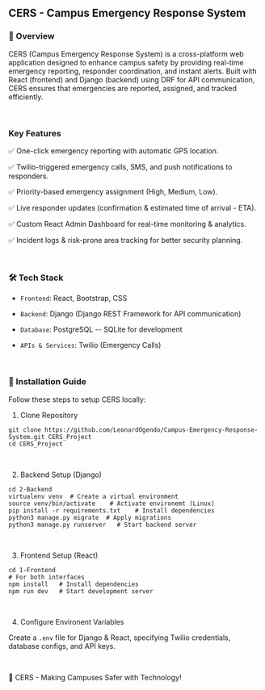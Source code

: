 ## CERS - Campus Emergency Response System

### 📌 Overview
CERS (Campus Emergency Response System) is a cross-platform web application 
designed to enhance campus safety by providing real-time emergency reporting, 
responder coordination, and instant alerts. Built with React (frontend) and Django (backend) 
using DRF for API communication, CERS ensures that emergencies are reported, assigned, and tracked efficiently.

<br>

### Key Features

✅ One-click emergency reporting with automatic GPS location.

✅ Twilio-triggered emergency calls, SMS, and push notifications to responders.

✅ Priority-based emergency assignment (High, Medium, Low).

✅ Live responder updates (confirmation & estimated time of arrival - ETA).

✅ Custom React Admin Dashboard for real-time monitoring & analytics.

✅ Incident logs & risk-prone area tracking for better security planning.


<br>

### 🛠️ Tech Stack

- `Frontend`: React, Bootstrap, CSS

- `Backend`: Django (Django REST Framework for API communication)

- `Database`: PostgreSQL -- SQLite for development

- `APIs & Services`: Twilio (Emergency Calls)

<br>

### 🚀 Installation Guide

Follow these steps to setup CERS locally:

1. Clone Repository

```
git clone https://github.com/LeonardOgendo/Campus-Emergency-Response-System.git CERS_Project
cd CERS_Project
```

<br>

2. Backend Setup (Django)

```
cd 2-Backend
virtualenv venv  # Create a virtual environment
source venv/bin/activate    # Activate environemt (Linux)
pip install -r requirements.txt    # Install dependencies
python3 manage.py migrate  # Apply migrations
python3 manage.py runserver   # Start backend server
```
<br>

3. Frontend Setup (React)

```
cd 1-Frontend
# For both interfaces
npm install   # Install dependencies
npm run dev   # Start development server
```

<br>

4. Configure Environent Variables

Create a `.env` file for Django & React, specifying Twilio credentials,
database configs, and API keys.


<br>

🚀 CERS - Making Campuses Safer with Technology!


